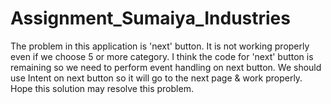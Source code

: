 # Assignment_Sumaiya_Industries
The problem in this application is 'next' button. It is not working properly even if we choose 5 or more category. 
I think the code for 'next' button is remaining so we need to perform event handling on next button.
We should use Intent on next button so it will go to the next page & work properly.  
Hope this solution may resolve this problem.
